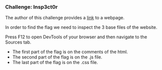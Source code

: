 ### Challenge: Insp3ct0r

The author of this challenge provides a [link](https://jupiter.challenges.picoctf.org/problem/9670/) to a webpage.

In order to find the flag we need to inspect the 3 base files of the website. 

Press F12 to open DevTools of your browser and then navigate to the Sources tab.

- The first part of the flag is on the comments of the html. 
- The second part of the flag is on the .js file.
- The last part of the flag is on the .css file.